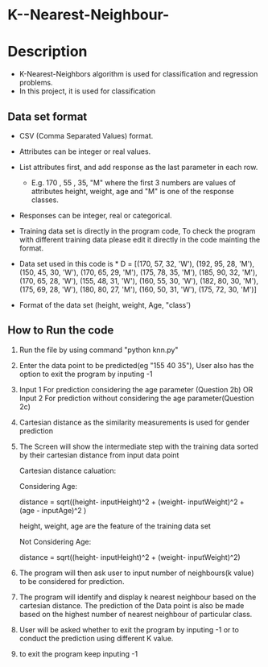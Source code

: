 # K--Nearest-Neighbour-

# Description
* K-Nearest-Neighbors algorithm is used for classification and regression problems.
* In this project, it is used for classification 


## Data set format

* CSV (Comma Separated Values) format.
* Attributes can be integer or real values.
* List attributes first, and add response as the last parameter in each row.
    * E.g. 170 , 55 , 35, "M" where the first 3 numbers are values of attributes height, weight, age and "M" is one of the response classes.

* Responses can be integer, real or categorical.
* Training data set is directly in the program code, To check the program with different training data please edit it directly in the code mainting the format.
* Data set used in this code is 
        * D = [(170, 57, 32, 'W'), (192, 95, 28, 'M'), (150, 45, 30, 'W'), (170, 65, 29, 'M'), (175, 78, 35, 'M'), (185, 90, 32, 'M'), (170, 65, 28, 'W'), (155, 48, 31, 'W'), (160, 55, 30, 'W'), (182, 80, 30, 'M'), (175, 69, 28, 'W'), (180, 80, 27, 'M'), (160, 50, 31, 'W'), (175, 72, 30, 'M')]
    
* Format of the data set (height, weight, Age, "class')

## How to Run the code 

1. Run the file by using command "python knn.py"
2. Enter the data point to be predicted(eg "155 40 35"), 
    User also has the option to exit the program by inputing -1
3. Input 1 For prediction considering the age parameter (Question 2b) OR
    Input 2 For prediction without considering the age parameter(Question 2c)
4. Cartesian distance as the similarity measurements is used for  gender prediction
5. The Screen will show the intermediate step with the training data sorted by their cartesian distance from input data point 
    
    Cartesian distance caluation:

    Considering Age: 

    distance = sqrt((height- inputHeight)^2 + (weight- inputWeight)^2 + (age - inputAge)^2 )

    height, weight, age are the feature of the training data set 
    
    Not Considering Age:

    distance = sqrt((height- inputHeight)^2 + (weight- inputWeight)^2)

5. The program will then ask user to input number of neighbours(k value) to be considered for prediction.
6. The program will identify and display k nearest neighbour based on the cartesian distance.
    The prediction of the Data point is also be made based on the highest number of nearest neighbour of particular class.

7. User will be asked whether to exit the program by inputing -1 or to conduct the prediction using different K value.

8. to exit the program keep inputing -1

